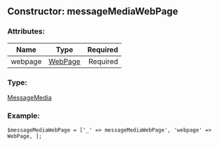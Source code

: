 ## Constructor: messageMediaWebPage  

### Attributes:

| Name     |    Type       | Required |
|----------|:-------------:|---------:|
|webpage|[WebPage](../types/WebPage.md) | Required|
### Type: 

[MessageMedia](../types/MessageMedia.md)
### Example:

```
$messageMediaWebPage = ['_' => messageMediaWebPage', 'webpage' => WebPage, ];
```